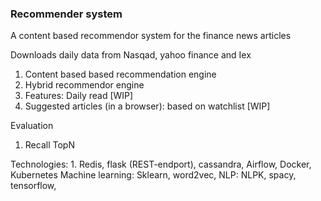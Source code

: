 ### Recommender system

A content based recommendor system for the finance news articles 

Downloads daily data from Nasqad, yahoo finance and Iex

1. Content based based recommendation engine
2. Hybrid recommendor engine
3. Features: Daily read [WIP]
4. Suggested articles (in a browser): based on watchlist [WIP]


Evaluation
1. Recall TopN


Technologies: 1. Redis, flask (REST-endport), cassandra, Airflow,  Docker, Kubernetes
Machine learning: Sklearn, word2vec, NLP: NLPK, spacy, tensorflow, 

